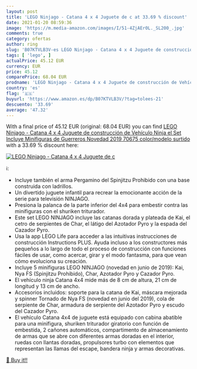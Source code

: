 ```yaml
---
layout: post
title: 'LEGO Ninjago - Catana 4 x 4 Juguete de c at 33.69 % discount'
date: 2021-01-20 08:59:36
image: 'https://m.media-amazon.com/images/I/51-4ZjAEr0L._SL200_.jpg'
comments: true
category: ofertas
author: ring
slug: 'B07KTVLB3V-es LEGO Ninjago - Catana 4 x 4 Juguete de construcción de...'
tags: [ 'lego', ]
actualPrice: 45.12 EUR
currency: EUR
price: 45.12
comparePrice: 68.04 EUR
prodname: 'LEGO Ninjago - Catana 4 x 4 Juguete de construcción de Vehículo Ninja  el Set Incluye Minifiguras de Guerreros  Novedad 2019  70675    color/modelo surtido'
country: 'es'
flag: '🇪🇸'
buyurl: 'https://www.amazon.es/dp/B07KTVLB3V/?tag=tolees-21'
descuento: '33.69'
average: '47.32'
---
```


With a final price of 45.12 EUR (original: 68.04 EUR) you can find [LEGO Ninjago - Catana 4 x 4 Juguete de construcción de Vehículo Ninja  el Set Incluye Minifiguras de Guerreros  Novedad 2019  70675    color/modelo surtido](https://www.amazon.es/dp/B07KTVLB3V/?tag=tolees-21) with a  33.69 % discount here:

[![LEGO Ninjago - Catana 4 x 4 Juguete de c](https://m.media-amazon.com/images/I/51-4ZjAEr0L._SL200_.jpg)](https://www.amazon.es/dp/B07KTVLB3V/?tag=tolees-21)

ℹ️:

- Incluye también el arma Pergamino del Spinjitzu Prohibido con una base construida con ladrillos.
- Un divertido juguete infantil para recrear la emocionante acción de la serie para televisión NINJAGO.
- Presiona la palanca de la parte inferior del 4x4 para embestir contra las minifiguras con el shuriken triturador.
- Este set LEGO NINJAGO incluye las catanas dorada y plateada de Kai, el cetro de serpientes de Char, el látigo del Azotador Pyro y la espada del Cazador Pyro.
- Usa la app LEGO Life para acceder a las intuitivas instrucciones de construcción Instructions PLUS. Ayuda incluso a los constructores más pequeños a lo largo de todo el proceso de construcción con funciones fáciles de usar, como acercar, girar y el modo fantasma, para que vean cómo evoluciona su creación.
- Incluye 5 minifiguras LEGO NINJAGO (novedad en junio de 2019): Kai, Nya FS (Spinjitzu Prohibido), Char, Azotador Pyro y Cazador Pyro.
- El vehículo ninja Catana 4x4 mide más de 8 cm de altura, 21 cm de longitud y 13 cm de ancho.
- Accesorios incluidos: soporte para la catana de Kai, máscara mejorada y spinner Tornado de Nya FS (novedad en junio del 2019), cola de serpiente de Char, armadura de serpiente del Azotador Pyro y escudo del Cazador Pyro.
- El vehículo Catana 4x4 de juguete está equipado con cabina abatible para una minifigura, shuriken triturador giratorio con función de embestida, 2 cañones automáticos, compartimento de almacenamiento de armas que se abre con diferentes armas doradas en el interior, ruedas con llantas doradas, propulsores turbo con elementos que representan las llamas del escape, bandera ninja y armas decorativas.

[🛒 Buy it!!](https://www.amazon.es/dp/B07KTVLB3V/?tag=tolees-21)
